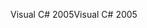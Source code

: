 <span data-ttu-id="7bf4c-101">Visual C# 2005</span><span class="sxs-lookup"><span data-stu-id="7bf4c-101">Visual C# 2005</span></span>